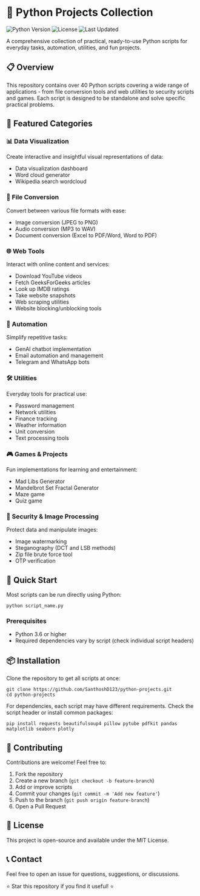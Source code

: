 # 🐍 Python Projects Collection
![Python Version](https://img.shields.io/badge/python-3.6+-blue.svg)
![License](https://img.shields.io/badge/license-MIT-green.svg)
![Last Updated](https://img.shields.io/badge/last%20updated-April%202025-brightgreen.svg)

A comprehensive collection of practical, ready-to-use Python scripts for everyday tasks, automation, utilities, and fun projects.

## 📋 Overview
This repository contains over 40 Python scripts covering a wide range of applications - from file conversion tools and web utilities to security scripts and games. Each script is designed to be standalone and solve specific practical problems.

## 🚀 Featured Categories

### 📊 Data Visualization
Create interactive and insightful visual representations of data:
- Data visualization dashboard
- Word cloud generator
- Wikipedia search wordcloud

### 🔄 File Conversion
Convert between various file formats with ease:
- Image conversion (JPEG to PNG)
- Audio conversion (MP3 to WAV)
- Document conversion (Excel to PDF/Word, Word to PDF)

### 🌐 Web Tools
Interact with online content and services:
- Download YouTube videos
- Fetch GeeksForGeeks articles
- Look up IMDB ratings
- Take website snapshots
- Web scraping utilities
- Website blocking/unblocking tools

### 🤖 Automation
Simplify repetitive tasks:
- GenAI chatbot implementation
- Email automation and management
- Telegram and WhatsApp bots

### 🛠️ Utilities
Everyday tools for practical use:
- Password management
- Network utilities
- Finance tracking
- Weather information
- Unit conversion
- Text processing tools

### 🎮 Games & Projects
Fun implementations for learning and entertainment:
- Mad Libs Generator
- Mandelbrot Set Fractal Generator
- Maze game
- Quiz game

### 🔐 Security & Image Processing
Protect data and manipulate images:
- Image watermarking
- Steganography (DCT and LSB methods)
- Zip file brute force tool
- OTP verification

## 🎯 Quick Start
Most scripts can be run directly using Python:

```
python script_name.py
```

### Prerequisites
- Python 3.6 or higher
- Required dependencies vary by script (check individual script headers)

## 📦 Installation
Clone the repository to get all scripts at once:

```
git clone https://github.com/SanthoshD123/python-projects.git
cd python-projects
```

For dependencies, each script may have different requirements. Check the script header or install common packages:

```
pip install requests beautifulsoup4 pillow pytube pdfkit pandas matplotlib seaborn plotly
```

## 🤝 Contributing
Contributions are welcome! Feel free to:

1. Fork the repository
2. Create a new branch (`git checkout -b feature-branch`)
3. Add or improve scripts
4. Commit your changes (`git commit -m 'Add new feature'`)
5. Push to the branch (`git push origin feature-branch`)
6. Open a Pull Request

## 📜 License
This project is open-source and available under the MIT License.

## 📞 Contact
Feel free to open an issue for questions, suggestions, or discussions.

⭐ Star this repository if you find it useful! ⭐
